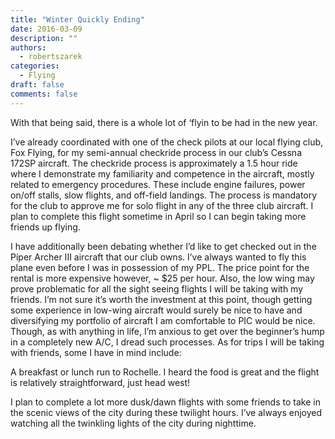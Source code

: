 ```yaml
---
title: "Winter Quickly Ending"
date: 2016-03-09
description: ""
authors:
  - robertszarek
categories:
  - Flying
draft: false
comments: false
---
```


With that being said, there is a whole lot of ‘flyin to be had in the new year.

I’ve already coordinated with one of the check pilots at our local flying club, Fox Flying, for my semi-annual checkride process in our club’s Cessna 172SP aircraft. The checkride process is approximately a 1.5 hour ride where I demonstrate my familiarity and competence in the aircraft, mostly related to emergency procedures. These include engine failures, power on/off stalls, slow flights, and off-field landings. The process is mandatory for the club to approve me for solo flight in any of the three club aircraft. I plan to complete this flight sometime in April so I can begin taking more friends up flying.

I have additionally been debating whether I’d like to get checked out in the Piper Archer III aircraft that our club owns. I’ve always wanted to fly this plane even before I was in possession of my PPL. The price point for the rental is more expensive however, ~ $25 per hour. Also, the low wing may prove problematic for all the sight seeing flights I will be taking with my friends. I’m not sure it’s worth the investment at this point, though getting some experience in low-wing aircraft would surely be nice to have and diversifying my portfolio of aircraft I am comfortable to PIC would be nice. Though, as with anything in life, I’m anxious to get over the beginner’s hump in a completely new A/C, I dread such processes. As for trips I will be taking with friends, some I have in mind include:

A breakfast or lunch run to Rochelle. I heard the food is great and the flight is relatively straightforward, just head west!

I plan to complete a lot more dusk/dawn flights with some friends to take in the scenic views of the city during these twilight hours. I’ve always enjoyed watching all the twinkling lights of the city during nighttime.
